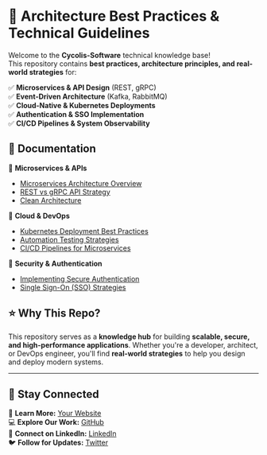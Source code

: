 # 🚀 Architecture Best Practices & Technical Guidelines  

Welcome to the **Cycolis-Software** technical knowledge base!  
This repository contains **best practices, architecture principles, and real-world strategies** for:  

✅ **Microservices & API Design** (REST, gRPC)  
✅ **Event-Driven Architecture** (Kafka, RabbitMQ)  
✅ **Cloud-Native & Kubernetes Deployments**  
✅ **Authentication & SSO Implementation**  
✅ **CI/CD Pipelines & System Observability**  

## 📂 Documentation  

📌 **Microservices & APIs**  
- [Microservices Architecture Overview](docs/microservices-overview.md)  
- [REST vs gRPC API Strategy](docs/rest-vs-grpc.md)
- [Clean Architecture](docs/clean-architecture.md)

📌 **Cloud & DevOps**  
- [Kubernetes Deployment Best Practices](docs/kubernetes-best-practices.md)
- [Automation Testing Strategies](docs/automation-testing-strategies.md)  
- [CI/CD Pipelines for Microservices](docs/ci-cd-best-practices.md)  

📌 **Security & Authentication**  
- [Implementing Secure Authentication](docs/authentication.md)  
- [Single Sign-On (SSO) Strategies](docs/sso-strategy.md)  

## ⭐ Why This Repo?
This repository serves as a **knowledge hub** for building **scalable, secure, and high-performance applications**. Whether you're a developer, architect, or DevOps engineer, you'll find **real-world strategies** to help you design and deploy modern systems.  

---

## 🚀 Stay Connected
🔗 **Learn More:** [Your Website](https://cycolis-software.ro/home)  
💻 **Explore Our Work:** [GitHub](https://github.com/Cycolis-Software)  
💼 **Connect on LinkedIn:** [LinkedIn](https://www.linkedin.com/company/cycolis-software)  
🐦 **Follow for Updates:** [Twitter](https://x.com/CycolisSoftware) 
